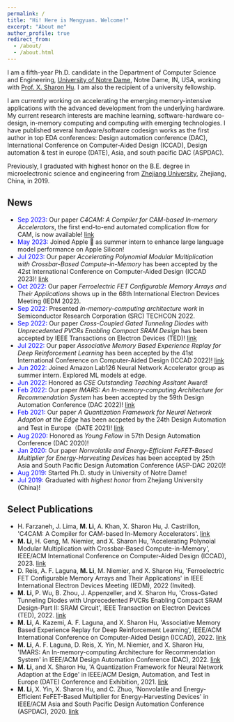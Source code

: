 ```yaml
---
permalink: /
title: "Hi! Here is Mengyuan. Welcome!"
excerpt: "About me"
author_profile: true
redirect_from: 
  - /about/
  - /about.html
---
```

I am a fifth-year Ph.D. candidate in the Department of Computer Science and Engineering, [University of Notre Dame](https://www.nd.edu/), Notre Dame, IN, USA, working with [Prof. X. Sharon Hu](https://sites.nd.edu/xsharon-hu/). I am also the recipient of a university fellowship. 

I am currently working on accelerating the emerging memory-intensive applications with the advanced development from the underlying hardware. My current research interests are machine learning, software-hardware co-design, in-memory computing and computing with emerging technologies. I have published several hardware/software codesign works as the first author in top EDA conferences: Design automation conference (DAC), International Conference on Computer-Aided Design (ICCAD), Design automation & test in europe (DATE), Asia, and south pacific DAC (ASPDAC). 

Previously, I graduated with highest honor on the B.E. degree in microelectronic science and engineering from [Zhejiang University](https://www.zju.edu.cn/english/), Zhejiang, China, in 2019. 

## News
- <span style="color:blue">Sep 2023:</span> Our paper *C4CAM: A Compiler for CAM-based In-memory Accelerators*, the first end-to-end automated complication flow for CAM, is now available! [link](https://arxiv.org/abs/2309.06418)
- <span style="color:blue">May 2023:</span> Joined Apple  as summer intern to enhance large language model performance on Apple Silicon! 
- <span style="color:blue">Jul 2023:</span> Our paper *Accelerating Polynomial Modular Multiplication with Crossbar-Based Compute-in-Memory* has been accepted by the 42st International Conference on Computer-Aided Design (ICCAD 2023)! [link](https://arxiv.org/pdf/2307.14557)
- <span style="color:blue">Oct 2022:</span> Our paper *Ferroelectric FET Configurable Memory Arrays and Their Applications* shows up in the 68th International Electron Devices Meeting (IEDM 2022).
- <span style="color:blue">Sep 2022:</span> Presented *In-memory-computing architecture work* in Semiconductor Research Corporation (SRC) TECHCON 2022.
- <span style="color:blue">Sep 2022:</span>  Our paper *Cross-Coupled Gated Tunneling Diodes with Unprecedented PVCRs Enabling Compact SRAM Design* has been accepted by IEEE Transactions on Electron Devices (TED)! [link](https://ieeexplore.ieee.org/document/9905667)
- <span style="color:blue">Jul 2022:</span>   Our paper *Associative Memory Based Experience Replay for Deep Reinforcement Learning* has been accepted by the 41st International Conference on Computer-Aided Design (ICCAD 2022)! [link](https://arxiv.org/abs/2207.07791)
- <span style="color:blue">Jun 2022:</span> Joined Amazon Lab126 Neural Network Accelerator group as summer intern. Explored ML models at edge.
- <span style="color:blue">Jun 2022:</span> Honored as *CSE Outstanding Teaching Assitant* Award! 
- <span style="color:blue">Feb 2022:</span>  Our paper *IMARS: An In-memory-computing Architecture for Recommendation System* has been accepted by the 59th Design Automation Conference (DAC 2022)!  [link](https://arxiv.org/abs/2202.09433)
- <span style="color:blue">Feb 2021:</span> Our paper *A Quantization Framework for Neural Network Adaption at the Edge* has been accpeted by the 24th Design Automation and Test in Europe（DATE 2021)! [link](https://ieeexplore.ieee.org/document/9474037/metrics#metrics)
- <span style="color:blue">Aug 2020:</span> Honored as *Young Fellow* in 57th Design Automation Conference (DAC 2020)!
- <span style="color:blue">Jan 2020:</span> Our paper *Nonvolatile and Energy-Efficient FeFET-Based Multiplier for Energy-Harvesting Devices* has been accepted by 25th Asia and South Pacific Design Automation Conference (ASP-DAC 2020)!
- <span style="color:blue">Aug 2019:</span>  Started Ph.D. study in University of Notre Dame!
- <span style="color:blue">Jul 2019:</span>  Graduated with *highest honor* from Zhejiang University (China)!

## Select Publications
- H. Farzaneh, J. Lima, **M. Li**, A. Khan, X. Sharon Hu, J. Castrillon, 'C4CAM: A Compiler for CAM-based In-Memory Accelerators'. [link](https://arxiv.org/abs/2309.06418)
- **M. Li**, H. Geng, M. Niemier, and X. Sharon Hu, 'Accelerating Polynoial Modular Multiplication with Crossbar-Based Compute-in-Memory', IEEE/ACM International Conference on Computer-Aided Design (ICCAD), 2023. [link](https://arxiv.org/pdf/2307.14557)
- D. Reis, A. F. Laguna, **M. Li**, M. Niemier, and X. Sharon Hu, 'Ferroelectric FET Configurable Memory Arrays and Their Applications' in IEEE International Electron Devices Meeting (IEDM), 2022 (Invited).
- **M. Li**, P. Wu, B. Zhou, J. Appenzeller, and X. Sharon Hu, 'Cross-Gated Tunneling Diodes with Unprecedented PVCRs Enabling Compact SRAM Design-Part II: SRAM Circuit', IEEE Transaction on Electron Devices (TED), 2022. [link](https://ieeexplore.ieee.org/document/9905667)
- **M. Li**, A. Kazemi, A. F. Laguna, and X. Sharon Hu, 'Associative Memory Based Experience Replay for Deep Reinforcement Learning', IEEE/ACM International Conference on Computer-Aided Design (ICCAD), 2022. [link](https://arxiv.org/abs/2207.07791)
- **M. Li**, A. F. Laguna, D. Reis, X. Yin, M. Niemier, and X. Sharon Hu, 'IMARS: An In-memory-computing Architecture for Recommendation System' in IEEE/ACM Design Automation Conference (DAC), 2022. [link](https://arxiv.org/abs/2202.09433)
- **M. Li**, and X. Sharon Hu, 'A Quantization Framework for Neural Network Adaption at the Edge' in IEEE/ACM Design, Automation, and Test in Europe (DATE) Conference and Exhibition, 2021. [link](https://ieeexplore.ieee.org/document/9474037/metrics#metrics)
- **M. Li**, X. Yin, X. Sharon Hu, and C. Zhuo, 'Nonvolatile and Energy-Efficient FeFET-Based Multiplier for Energy-Harvesting Devices' in IEEE/ACM Asia and South Pacific Design Automation Conference (ASPDAC), 2020. [link](https://ieeexplore.ieee.org/document/9045223)


